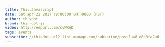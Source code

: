 ```yaml
---
title: This.Javascript
date: Sat Apr 22 2017 09:00:00 GMT-0800 (PST)
author: thisdot
brand: this-dot-js
video: http://eepurl.com/cvWKAD
tags: events
subscribe: //thisdot.us12.list-manage.com/subscribe/post?u=81e8e3fa2a6f79fe97467029a&amp;id=c5cab08e97
---
```

